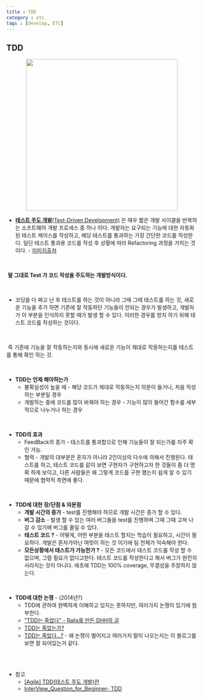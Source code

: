 ```yaml
---
title : TDD
category : etc
tags : [develop, ETC]
---
```


## **TDD**

<center>
  <img width="400" src="https://user-images.githubusercontent.com/52276038/85839087-6f36c980-b7d5-11ea-879c-6e9e37cf34c0.png">
</center>

- [**테스트 주도 개발**(Test-Driven Development)](https://ko.wikipedia.org/wiki/%ED%85%8C%EC%8A%A4%ED%8A%B8_%EC%A3%BC%EB%8F%84_%EA%B0%9C%EB%B0%9C) 은 매우 짧은 개발 사이클을 반복하는 소프트웨어 개발 프로세스 중 하나 이다. 개발자는 요구되는 기능에 대한 자동화된 테스트 케이스를 작성하고, 해당 테스트를 통과하는 가장 간단한 코드를 작성한다. 일단 테스트 통과용 코드를 작성 후 상황에 따라 Refactoring 과정을 거치는 것이다. - [이미지출처](https://gmlwjd9405.github.io/2018/06/03/agile-tdd.html)

<br>

​	**말 그대로 Test 가 코드 작성을 주도하는 개발방식이다.**

<br>

- 코딩을 다 짜고 난 후 테스트를 하는 것이 아니라 그때 그때 테스트를 하는 것, 새로운 기능을 추가 하면 기존에 잘 작동하던 기능들이 안되는 경우가 발생하고, 개발자가 이 부분을 인식하지 못할 때가 발생 할 수 있다. 이러한 경우를 방지 하기 위해 테스트 코드를 작성하는 것이다. 

<br>

​	즉 기존에 기능을 잘 작동하는지와 동시에 새로운 기능이 제대로 작동하는지를 테스트를 통해 확인 하는 것.

<br>

- **TDD는 언제 해야하는가**
  - 불확실성이 높을 때 - 해당 코드가 제대로 작동하는지 의문이 들거나, 처음 작성하는 부분일 경우
  - 개발하는 중에 코드를 많이 바꿔야 하는 경우 - 기능이 많이 들어간 함수를 세부적으로 나누거나 하는 경우

<br>

- **TDD의 효과**
  - FeedBack의 증가 - 테스트를 통과함으로 인해 기능들이 잘 되는가를 자주 확인 가능.
  - 협력 - 개발의 대부분은 혼자가 아니라 2인이상의 다수에 의해서 진행된다. 테스트를 하고, 테스트 코드를 같이 보면 구현자가 구현하고자 한 것들이 좀 더 명확 하게 보이고, 다른 사람들은 왜 그렇게 코드를 구현 했는지 쉽게 알 수 있기 때문에 협력적 측면에 좋다.

<br>

- **TDD에 대한 장/단점 & 의문점**
  - **개발 시간의 증가** - test를 진행해야 하므로 개발 시간은 증가 할 수 있다.
  - **버그 감소** - 발생 할 수 있는 여러 버그들을 test를 진행하며 그때 그때 고쳐 나갈 수 있기에 버그를 줄일 수 있다.
  - **테스트 코드 ?** - 어떻게, 어떤 부분을 테스트 할지는 학습이 필요하고, 시간이 필요하다. 개발은 혼자가아닌 여럿이 하는 것 이기에 팀 전체가 익숙해야 한다.
  - **모든상황에서 테스트가 가능한가 ?** - 모든 코드에서 테스트 코드를 작성 할 수 없으며, 그럴 필요가 없다고한다. 테스트 코드를 작성한다고 해서 버그가 완전히 사라지는 것이 아니다. 애초에 TDD는 100% coverage, 무결성을 주장하지 않는다.

<br>

- **TDD에 대한 논쟁** - (2014년?)
  - TDD에 관하여 완벽하게 이해하고 있지는 못하지만, 여러가지 논쟁이 있기에 첨부한다.
  - ["TDD는 죽었다" - Ralis를 만든 DHH의 글](https://sangwook.github.io/2014/04/25/tdd-is-dead-long-live-testing.html)
  - [TDD는 죽었는가?](https://jinson.tistory.com/271)
  - [TDD는 죽었다...?](http://www.moreagile.net/2014/05/IsTDDdead1.html) - 왜 논쟁이 벌어지고 여러가지 말이 나오는지는 이 블로그를 보면 잘 되어있는거 같다.

<br><br>

- 참고
  - [[Agile] TDD(테스트 주도 개발)란](https://gmlwjd9405.github.io/2018/06/03/agile-tdd.html)
  - [InterView_Question_for_Beginner- TDD](https://github.com/JaeYeopHan/Interview_Question_for_Beginner/tree/master/Development_common_sense#tdd)





